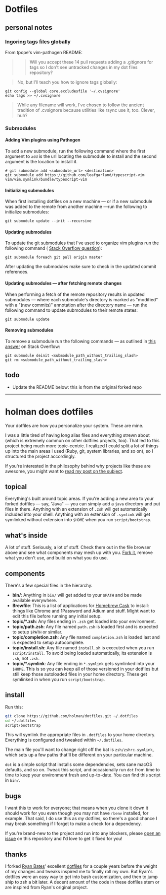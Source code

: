 # Dotfiles

## personal notes

### Ingoring tags files globally
From tpope's vim-pathogen README:

  >>Will you accept these 14 pull requests adding a .gitignore for tags so I don't see untracked changes in my dot files repository?

  >No, but I'll teach you how to ignore tags globally:

  ```
  git config --global core.excludesfile '~/.cvsignore'
  echo tags >> ~/.cvsignore
  ```

  >While any filename will work, I've chosen to follow the ancient tradition of .cvsignore because utilities like rsync use it, too. Clever, huh?

### Submodules

#### Adding Vim plugins using Pathogen

To add a new submodule, run the following command where the first argument to
`add` is the url locating the submodule to install and the second argument is
the location to install it.

    # git submodule add <submodule_url> <destination>
    git submodule add https://github.com/leafgarland/typescript-vim vim/vim.symlink/bundle/typescript-vim

#### Initializing submodules

When first installing dotfiles on a new machine — or if a new submodule was
added to the remote from another machine —run the following to initialize
submodules:

    git submodule update --init --recursive

#### Updating submodules

To update the git submodules that I've used to organize vim plugins run the following command (
[Stack Overflow question](http://stackoverflow.com/questions/5828324/update-git-submodule)):

  ```
  git submodule foreach git pull origin master
  ```

After updating the submodules make sure to check in the updated commit references.

#### Updating submodules — after fetching remote changes

When performing a fetch of the remote repository results in updated submodules
— where each submodule's directory is marked as "modified" with a "(new
commits)" annotation after the directory name — run the following command to
update submodules to their remote states:

  ```
  git submodule update
  ```
#### Removing submodules

To remove a submodule run the following commands — as outlined in [this
answer](https://stackoverflow.com/a/29850245) on Stack Overflow:

  ```
  git submodule deinit <submodule_path_without_trailing_slash>
  git rm <submodule_path_without_trailing_slash>
  ```

## todo

* Update the README below: this is from the original forked repo

---

# holman does dotfiles

Your dotfiles are how you personalize your system. These are mine.

I was a little tired of having long alias files and everything strewn about
(which is extremely common on other dotfiles projects, too). That led to this
project being much more topic-centric. I realized I could split a lot of things
up into the main areas I used (Ruby, git, system libraries, and so on), so I
structured the project accordingly.

If you're interested in the philosophy behind why projects like these are
awesome, you might want to [read my post on the
subject](http://zachholman.com/2010/08/dotfiles-are-meant-to-be-forked/).

## topical

Everything's built around topic areas. If you're adding a new area to your
forked dotfiles — say, "Java" — you can simply add a `java` directory and put
files in there. Anything with an extension of `.zsh` will get automatically
included into your shell. Anything with an extension of `.symlink` will get
symlinked without extension into `$HOME` when you run `script/bootstrap`.

## what's inside

A lot of stuff. Seriously, a lot of stuff. Check them out in the file browser
above and see what components may mesh up with you.
[Fork it](https://github.com/holman/dotfiles/fork), remove what you don't
use, and build on what you do use.

## components

There's a few special files in the hierarchy.

- **bin/**: Anything in `bin/` will get added to your `$PATH` and be made
  available everywhere.
- **Brewfile**: This is a list of applications for [Homebrew Cask](http://caskroom.io) to install: things like Chrome and 1Password and Adium and stuff. Might want to edit this file before running any initial setup.
- **topic/\*.zsh**: Any files ending in `.zsh` get loaded into your
  environment.
- **topic/path.zsh**: Any file named `path.zsh` is loaded first and is
  expected to setup `$PATH` or similar.
- **topic/completion.zsh**: Any file named `completion.zsh` is loaded
  last and is expected to setup autocomplete.
- **topic/install.sh**: Any file named `install.sh` is executed when you run `script/install`. To avoid being loaded automatically, its extension is `.sh`, not `.zsh`.
- **topic/\*.symlink**: Any file ending in `*.symlink` gets symlinked into
  your `$HOME`. This is so you can keep all of those versioned in your dotfiles
  but still keep those autoloaded files in your home directory. These get
  symlinked in when you run `script/bootstrap`.

## install

Run this:

```sh
git clone https://github.com/holman/dotfiles.git ~/.dotfiles
cd ~/.dotfiles
script/bootstrap
```

This will symlink the appropriate files in `.dotfiles` to your home directory.
Everything is configured and tweaked within `~/.dotfiles`.

The main file you'll want to change right off the bat is `zsh/zshrc.symlink`,
which sets up a few paths that'll be different on your particular machine.

`dot` is a simple script that installs some dependencies, sets sane macOS
defaults, and so on. Tweak this script, and occasionally run `dot` from
time to time to keep your environment fresh and up-to-date. You can find
this script in `bin/`.

## bugs

I want this to work for everyone; that means when you clone it down it should
work for you even though you may not have `rbenv` installed, for example. That
said, I do use this as *my* dotfiles, so there's a good chance I may break
something if I forget to make a check for a dependency.

If you're brand-new to the project and run into any blockers, please
[open an issue](https://github.com/holman/dotfiles/issues) on this repository
and I'd love to get it fixed for you!

## thanks

I forked [Ryan Bates](http://github.com/ryanb)' excellent
[dotfiles](http://github.com/ryanb/dotfiles) for a couple years before the
weight of my changes and tweaks inspired me to finally roll my own. But Ryan's
dotfiles were an easy way to get into bash customization, and then to jump ship
to zsh a bit later. A decent amount of the code in these dotfiles stem or are
inspired from Ryan's original project.
